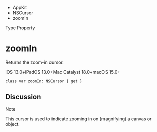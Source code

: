 

- AppKit
- NSCursor
-  zoomIn 

Type Property

# zoomIn

Returns the zoom-in cursor.

iOS 13.0+iPadOS 13.0+Mac Catalyst 18.0+macOS 15.0+

``` source
class var zoomIn: NSCursor { get }
```

## Discussion

Note

This cursor is used to indicate zooming in on (magnifying) a canvas or object.

